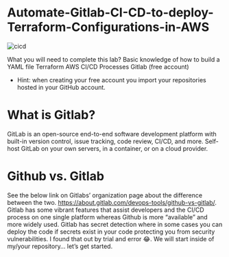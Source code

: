 # Automate-Gitlab-CI-CD-to-deploy-Terraform-Configurations-in-AWS
![cicd](https://user-images.githubusercontent.com/115148205/195254235-19bce57f-7676-4d3c-b49e-fa23d2bccfa1.png)

What you will need to complete this lab?
Basic knowledge of how to build a YAML file
Terraform
AWS
CI/CD Processes
Gitlab (free account)
* Hint: when creating your free account you import your repositories hosted in your GitHub account.

# What is Gitlab?
GitLab is an open-source end-to-end software development platform with built-in version control, issue tracking, code review, CI/CD, and more. Self-host GitLab on your own servers, in a container, or on a cloud provider.

# Github vs. Gitlab
See the below link on Gitlabs’ organization page about the difference between the two. https://about.gitlab.com/devops-tools/github-vs-gitlab/.
Gitlab has some vibrant features that assist developers and the CI/CD process on one single platform whereas Github is more “available” and more widely used. Gitlab has secret detection where in some cases you can deploy the code if secrets exist in your code protecting you from security vulnerabilities. I found that out by trial and error 😂.
We will start inside of my/your repository… let’s get started.



